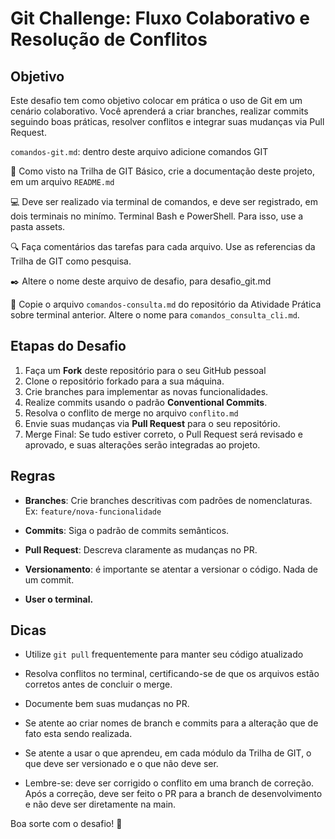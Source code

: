 # Git Challenge: Fluxo Colaborativo e Resolução de Conflitos

## Objetivo

Este desafio tem como objetivo colocar em prática o uso de Git em um cenário colaborativo. Você aprenderá a criar branches, realizar commits seguindo boas práticas, resolver conflitos e integrar suas mudanças via Pull Request.

`comandos-git.md`: dentro deste arquivo adicione comandos GIT

📖 Como visto na Trilha de GIT Básico, crie a documentação deste projeto, em um arquivo `README.md`

💻 Deve ser realizado via terminal de comandos, e deve ser registrado, em dois terminais no minímo. Terminal Bash e PowerShell. Para isso, use a pasta assets.

🔍 Faça comentários das tarefas para cada arquivo. Use as referencias da Trilha de GIT como pesquisa.

✒️ Altere o nome deste arquivo de desafio, para desafio_git.md

📝 Copie o arquivo `comandos-consulta.md` do repositório da Atividade Prática sobre terminal anterior. Altere o nome para `comandos_consulta_cli.md`.

## Etapas do Desafio

1. Faça um **Fork** deste repositório para o seu GitHub pessoal
2. Clone o repositório forkado para a sua máquina.
3. Crie branches para implementar as novas funcionalidades.
4. Realize commits usando o padrão **Conventional Commits**.
5. Resolva o conflito de merge no arquivo `conflito.md`
6. Envie suas mudanças via **Pull Request** para o seu repositório.
7. Merge Final: Se tudo estiver correto, o Pull Request será revisado e aprovado, e suas alterações serão integradas ao projeto.

## Regras

- **Branches**: Crie branches descritivas com padrões de nomenclaturas.
Ex: `feature/nova-funcionalidade`

- **Commits**: Siga o padrão de commits semânticos.
- **Pull Request**: Descreva claramente as mudanças no PR.
- **Versionamento**: é importante se atentar a versionar o código. Nada de um commit.

- **User o terminal.**

## Dicas

- Utilize `git pull` frequentemente para manter seu código atualizado
- Resolva conflitos no terminal, certificando-se de que os arquivos estão corretos antes de concluir o merge.
- Documente bem suas mudanças no PR.
- Se atente ao criar nomes de branch e commits para a alteração que de fato esta sendo realizada.

- Se atente a usar o que aprendeu, em cada módulo da Trilha de GIT, o que deve ser versionado e o que não deve ser.

- Lembre-se: deve ser corrigido o conflito em uma branch de correção. Após a correção, deve ser feito o PR para a branch de desenvolvimento e não deve ser diretamente na main.

Boa sorte com o desafio! 👋
